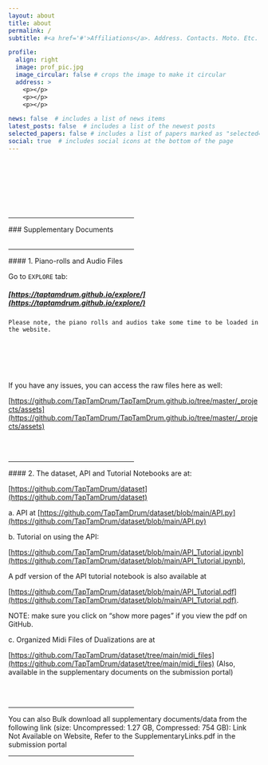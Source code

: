 ```yaml
---
layout: about
title: about
permalink: /
subtitle: #<a href='#'>Affiliations</a>. Address. Contacts. Moto. Etc.

profile:
  align: right
  image: prof_pic.jpg
  image_circular: false # crops the image to make it circular
  address: >
    <p></p>
    <p></p>
    <p></p>

news: false  # includes a list of news items
latest_posts: false  # includes a list of the newest posts
selected_papers: false # includes a list of papers marked as "selected={true}"
social: true  # includes social icons at the bottom of the page
---
```

<br><br><br><br><br><br>

<hr width="50%" color="green" size="50px" align="left" />
### Supplementary Documents
<br><br>
<hr width="50%" color="green" size="50px" align="left" />
#### 1. Piano-rolls and Audio Files

Go to `EXPLORE` tab:
	
##### [https://taptamdrum.github.io/explore/](https://taptamdrum.github.io/explore/)
	

	Please note, the piano rolls and audios take some time to be loaded in the website. 
	
<br><br><br><br>

If you have any issues, you can access the raw files here as well: 

[https://github.com/TapTamDrum/TapTamDrum.github.io/tree/master/_projects/assets](https://github.com/TapTamDrum/TapTamDrum.github.io/tree/master/_projects/assets)

<br><br>
<hr width="50%" color="green" size="50px" align="left" />	
#### 2. The dataset, API and Tutorial Notebooks are at:

[https://github.com/TapTamDrum/dataset](https://github.com/TapTamDrum/dataset)

a. API at [https://github.com/TapTamDrum/dataset/blob/main/API.py](https://github.com/TapTamDrum/dataset/blob/main/API.py)	

b. Tutorial on using the API: 

[https://github.com/TapTamDrum/dataset/blob/main/API_Tutorial.ipynb](https://github.com/TapTamDrum/dataset/blob/main/API_Tutorial.ipynb),

A pdf version of the API tutorial notebook is also available at 

[https://github.com/TapTamDrum/dataset/blob/main/API_Tutorial.pdf](https://github.com/TapTamDrum/dataset/blob/main/API_Tutorial.pdf). 

NOTE: make sure you click on “show more pages” if you view the pdf on GitHub.

c. Organized Midi Files of Dualizations are at 

[https://github.com/TapTamDrum/dataset/tree/main/midi_files](https://github.com/TapTamDrum/dataset/tree/main/midi_files) (Also, available in the supplementary documents on the submission portal)
	

<br><br>
<hr width="50%" color="green" size="50px" align="left" />
	You can also Bulk download all supplementary documents/data from the following link (size: Uncompressed: 1.27 GB, Compressed: 754 GB): 
	 Link Not Available on Website, Refer to the SupplementaryLinks.pdf in the submission portal
<hr width="50%" color="green" size="50px" align="left" />


